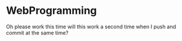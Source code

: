 # WebProgramming
Oh please work this time
will this work a second time when I push and commit at the same time?
